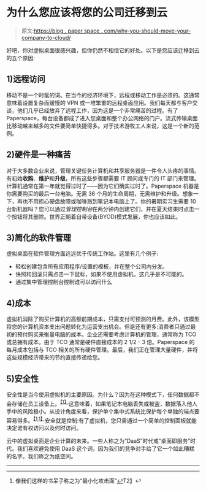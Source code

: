 # 为什么您应该将您的公司迁移到云

> 原文:[https://blog . paper space . com/why-you-should-move-your-company-to-cloud/](https://blog.paperspace.com/why-you-should-move-your-company-to-the-cloud/)

好吧，你对虚拟桌面很感兴趣，但你仍然不相信它的好处。以下是您应该迁移到云的五个原因:

## 1)远程访问

移动不是一个时髦的词。在当今的经济环境下，远程或移动工作是必须的。这通常意味着设置复杂而缓慢的 VPN 或一堆笨重的远程桌面应用。我们每天都与客户交谈，他们几乎已经放弃了远程工作，因为这是一个非常痛苦的过程。有了 Paperspace，每台设备都成了进入您桌面和整个办公网络的门户。流式传输桌面比移动越来越多的文件要简单快捷得多。对于技术游牧工人来说，这是一个新的范例。

## 2)硬件是一种痛苦

对于大多数企业来说，管理关键任务计算机和共享服务器是一件令人头疼的事情。有初始**收购**、**维护**和**升级**，所有这些步骤都需要 IT 顾问或专门的 IT 部门来管理。计算机通常在第一年就觉得过时了——因为它们确实过时了。Paperspace 机器是你需要购买的最后一台电脑。无需 36 个月的生命周期，无需维护和升级。想象一下，再也不用担心硬盘故障或咖啡溅到笔记本电脑上了。你的暑期实习生需要 10 台新机器吗？您可以通过*管理控制台*在两分钟内创建它们，并在夏天结束时点击一个按钮将其删除。世界正朝着自带设备(BYOD)模式发展，你也应该如此。

## 3)简化的软件管理

虚拟桌面在软件管理方面远远优于传统工作站。这里有几个例子:

*   轻松创建包含所有应用程序/设置的模板，并在整个公司内分发。
*   快照和回滚只需点击一下鼠标，如果不使用虚拟机，这几乎是不可能的。
*   通过集中管理控制台控制谁可以访问什么

## 4)成本

虚拟机消除了购买计算机的高额前期成本，只需支付可预测的月费。此外，该模型将您的计算机资本支出问题转化为运营支出机会。但是还有更多:消费者只通过最初的预付购买来衡量电脑的成本。企业还需要考虑计算机的管理，通常称为 TCO 或总拥有成本。由于 TCO 通常是硬件直接成本的 2 1/2 - 3 倍。Paperspace 的每月成本包括与 TCO 相关的所有硬件管理。最后，我们正在管理大量硬件，并将这些规模经济带来的节约直接传递给您。

## 5)安全性

安全性是当今使用虚拟机的主要原因。为什么？因为在这种模式下，任何数据都不会存储在员工设备上。<sup class="footnote-ref">[【1】](#fn1)</sup>这意味着，如果笔记本电脑丢失或被盗，数据落入他人手中的风险极小。从设计角度来看，保护单个集中式系统比保护每个单独的端点要容易得多。<sup class="footnote-ref">[【1:1】](#fn1)</sup>安全就是控制:有了虚拟机，您只需通过一个简单的控制面板就能决定谁有权访问以及何时访问。

云中的虚拟桌面是企业计算的未来。一些人称之为“DaaS”时代或“桌面即服务”时代。我们喜欢避免使用 DaaS 这个词，因为我们的竞争对手给了它一个如此糟糕的名字。我们称之为纸空间。

* * *

* * *

1.  像我们这样的书呆子称之为“最小化攻击面”[↩︎](#fnref1)T2】↩︎